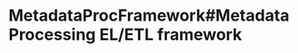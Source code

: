# MetadataProcFramework# M e t a d a t a   P r o c e s s i n g   E L / E T L   f r a m e w o r k  
 